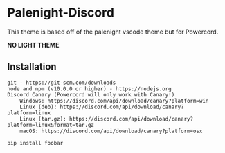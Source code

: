 # Palenight-Discord

This theme is based off of the palenight vscode theme but for Powercord.

**NO LIGHT THEME**

## Installation
    git - https://git-scm.com/downloads
    node and npm (v10.0.0 or higher) - https://nodejs.org
    Discord Canary (Powercord will only work with Canary!)
        Windows: https://discord.com/api/download/canary?platform=win
        Linux (deb): https://discord.com/api/download/canary?platform=linux
        Linux (tar.gz): https://discord.com/api/download/canary?platform=linux&format=tar.gz
        macOS: https://discord.com/api/download/canary?platform=osx 
        
```bash
pip install foobar
```
